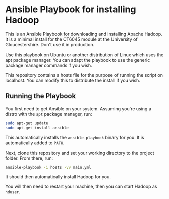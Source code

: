 # Ansible Playbook for installing Hadoop
This is an Ansible Playbook for downloading and installing Apache Hadoop. It is a minimal install for the CT6045 module at the University of Gloucestershire. Don't use it in production.

Use this playbook on Ubuntu or another distribution of Linux which uses the apt package manager. You can adapt the playbook to use the generic package manager commands if you wish.

This repository contains a hosts file for the purpose of running the script on localhost. You can modify this to distribute the install if you wish.

## Running the Playbook
You first need to get Ansible on your system. Assuming you're using a distro with the `apt` package manager, run:
```bash
sudo apt-get update
sudo apt-get install ansible
```

This automatically installs the `ansible-playbook` binary for you. It is automatically added to `PATH`.

Next, clone this repository and set your working directory to the project folder.
From there, run:
```bash
ansible-playbook -i hosts -vv main.yml
```

It should then automatically install Hadoop for you.

You will then need to restart your machine, then you can start Hadoop as `hduser`.
